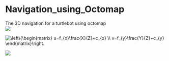 # Navigation_using_Octomap
The 3D navigation for a turtlebot using octomap     
![](http://latex.codecogs.com/gif.latex?\\frac{1}{1+sin(x)})

<img src="http://latex.codecogs.com/gif.latex?\left\{\begin{matrix}&space;u=f_{x}\frac{X}{Z}&plus;c_{x}&space;\\&space;v=f_{y}\frac{Y}{Z}&plus;c_{y}&space;\end{matrix}\right." title="\left\{\begin{matrix} u=f_{x}\frac{X}{Z}+c_{x} \\ v=f_{y}\frac{Y}{Z}+c_{y} \end{matrix}\right." />

![](http://latex.codecogs.com/gif.latex?\left\{\begin{matrix}&space;u=f_{x}\frac{X}{Z}&plus;c_{x}&space;\\&space;v=f_{y}\frac{Y}{Z}&plus;c_{y}&space;\end{matrix}\right.)

